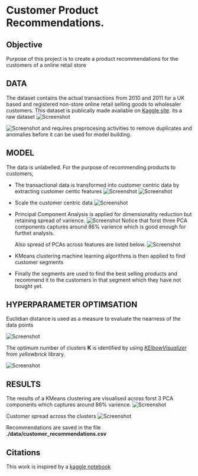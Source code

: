 # Customer Product Recommendations.

## Objective
Purpose of this project is to create a product recommendations for the customers of a online retail store

## DATA
The dataset contains the actual transactions from 2010 and 2011 for a UK based and registered non-store online retail selling goods to wholesaler customers. This dataset is publically made available on [Kaggle site](https://www.kaggle.com/datasets/carrie1/ecommerce-data/data). its a raw dataset 
![Screenshot](./images/raw-transactional-data.png)

![Screenshot](./images/stats-raw-transactions-data.png)
and requires preprocesing activities to remove duplicates and anomalies before it can be used for model building.

## MODEL 
The data is unlabelled. For the purpose of recommending products to customers, 
- The transactional data is transformed into customer centric data by extracting customer centic features 
  ![Screenshot](./images/customer-centirc-data.png)
  ![Screenshot](./images/correlation-matrix.png)
- Scale the customer centric data
  ![Screenshot](./images/scaled-customer-centric-data.png)
- Principal Component Analysis is applied for dimensionality reduction but retaining spread of varience.
  ![Screenshot](./images/PCA-Varience.png)
  Notice that forst three PCA components captures around 86% varience which is good enough for furthet analysis.

  Also spread of PCAs across features are listed below.
  ![Screenshot](./images/PCA-Applied-customer-centric-data.png)

- KMeans clustering machine learning algorithms is then applied to find customer segments
- Finally the segments are used to find the best selling products and recommend it to the customers in that segment which they have not bought yet.


## HYPERPARAMETER OPTIMSATION
Euclidian distance is used as a measure to evaluate the nearness of the data points

![Screenshot](./images/knn-distance.png)

The optimum number of clusters **K** is identified by using [*KElbowVisualizer*](https://www.scikit-yb.org/en/latest/api/cluster/elbow.html) from *yellowbrick* library.

![Screenshot](./images/Kmeans-Cluster-ElbowChart.png)

## RESULTS
The results of a KMeans clustering are visualised across forst 3 PCA components which captures around 86% varience.
![Screenshot](./images/customer-segments.png)

Customer spread across the clusters
![Screenshot](./images/customer-dictributions-across-clusters.png)

Recommendations are saved in the file **./data/customer_recommendations.csv**

## Citations
This work is inspired by a [kaggle notebook](https://www.kaggle.com/code/farzadnekouei/customer-segmentation-recommendation-system)
